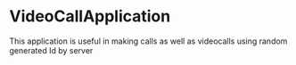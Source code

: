 # VideoCallApplication
This application is useful in making calls as well as videocalls using random generated Id by server
